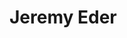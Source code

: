# Jeremy Eder

<!-- This is your GitHub profile README -->
<!-- Edit this file to customize your GitHub profile -->
